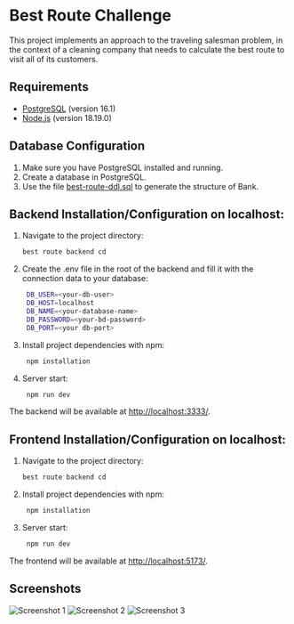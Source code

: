 # Best Route Challenge

This project implements an approach to the traveling salesman problem, in the context of a cleaning company that needs to calculate the best route to visit all of its customers.

## Requirements

- [PostgreSQL](https://www.postgresql.org/) (version 16.1)
- [Node.js](https://nodejs.org/) (version 18.19.0)

## Database Configuration

1. Make sure you have PostgreSQL installed and running.
2. Create a database in PostgreSQL.
3. Use the file [best-route-ddl.sql](https://github.com/pl-90/best-route-challenge/blob/main/best-route-ddl.sql) to generate the structure of Bank.

## Backend Installation/Configuration on localhost:
1. Navigate to the project directory:
    ```bash
    best route backend cd
    ```
2. Create the .env file in the root of the backend and fill it with the connection data to your database:
   ```bash
    DB_USER=<your-db-user>
    DB_HOST=localhost
    DB_NAME=<your-database-name>
    DB_PASSWORD=<your-bd-password>
    DB_PORT=<your db-port>
   ```
3. Install project dependencies with npm:
   ```bash
    npm installation
    ```
4. Server start:
   ```bash
    npm run dev
    ```
   
The backend will be available at [http://localhost:3333/](http://localhost:3333/).

## Frontend Installation/Configuration on localhost:
1. Navigate to the project directory:
    ```bash
    best route backend cd
    ```
3. Install project dependencies with npm:
   ```bash
    npm installation
    ```
4. Server start:
   ```bash
    npm run dev
    ```
   
The frontend will be available at [http://localhost:5173/](http://localhost:5173/).

## Screenshots

![Screenshot 1](screenshots/1.jpeg)
![Screenshot 2](screenshots/2.png)
![Screenshot 3](screenshots/3.jpeg)
